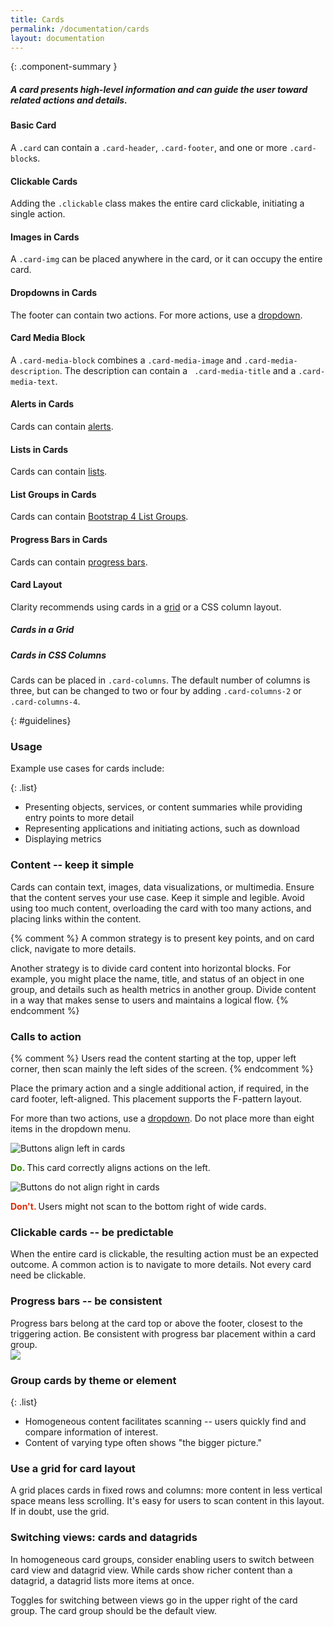 ```yaml
---
title: Cards
permalink: /documentation/cards
layout: documentation
---
```


{: .component-summary }
##### A card presents high-level information and can guide the user toward related actions and details.

#### Basic Card

A <code class="clr-code">.card</code> can contain a <code class="clr-code">.card-header</code>,
<code class="clr-code">.card-footer</code>, and one or more <code class="clr-code">.card-block</code>s.

<clr-card-layout-demo></clr-card-layout-demo>

#### Clickable Cards

Adding the <code class="clr-code">.clickable</code> class makes the entire
card clickable, initiating a single action.

<clr-card-clickable-demo></clr-card-clickable-demo>

#### Images in Cards

A <code class="clr-code">.card-img</code> can be placed anywhere in the card, or it can occupy the entire card.

<clr-card-images-demo></clr-card-images-demo>

#### Dropdowns in Cards

The footer can contain two actions. For more actions, use a
<a href="{{ site.baseurl }}/documentation/dropdowns">dropdown</a>.

<clr-card-dropdown-demo></clr-card-dropdown-demo>

#### Card Media Block

A <code class="clr-code">.card-media-block</code> combines a <code class="clr-code">.card-media-image</code>
and <code class="clr-code">.card-media-description</code>. The description can contain a <code class="clr-code">
.card-media-title</code> and a <code class="clr-code">.card-media-text</code>.


<clr-card-media-block-demo></clr-card-media-block-demo>

#### Alerts in Cards

Cards can contain <a href="{{ site.baseurl }}/documentation/alerts">alerts</a>.

<clr-alert-demo-cards></clr-alert-demo-cards>

#### Lists in Cards

Cards can contain <a href="{{ site.baseurl }}/documentation/lists">lists</a>.

<clr-lists-in-cards-demo></clr-lists-in-cards-demo>

#### List Groups in Cards

Cards can contain <a href="http://v4-alpha.getbootstrap.com/components/list-group/" target="_blank">Bootstrap 4 List Groups</a>.

<clr-list-group-demo></clr-list-group-demo>

#### Progress Bars in Cards

Cards can contain <a href="{{ site.baseurl }}/documentation/progress">progress bars</a>.

<clr-progress-bar-cards-demo></clr-progress-bar-cards-demo>

<clr-progress-bar-inline-cards-demo></clr-progress-bar-inline-cards-demo>

#### Card Layout

Clarity recommends using cards in a <a href="{{ site.baseurl }}/documentation/grid">grid</a> or a CSS column layout.

##### Cards in a Grid

<clr-card-grid-demo></clr-card-grid-demo>

##### Cards in CSS Columns

Cards can be placed in <code class="clr-code">.card-columns</code>. The default number of columns is three,
but can be changed to two or four by adding <code class="clr-code">.card-columns-2</code> or <code class="clr-code">.card-columns-4</code>.

<clr-card-masonry-demo></clr-card-masonry-demo>

{: #guidelines}
### Usage

Example use cases for cards include:

{: .list}
- Presenting objects, services, or content summaries while  providing entry points to more detail
- Representing applications and initiating actions, such as download
- Displaying metrics


### Content -- keep it simple

Cards can contain text, images, data visualizations, or multimedia.  Ensure that the content serves your use case. Keep it simple and legible.  Avoid using too much content, overloading the card with too many actions, and placing links within the content.

{% comment %}
A common strategy is to present key points, and on card click, navigate to more details.  

Another strategy is to divide card content into horizontal blocks. For example, you might place the name, title, and status of an object in one group, and details such as health metrics in another group.  Divide content in a way that makes sense to users and maintains a logical flow.
{% endcomment %}

### Calls to action

{% comment %}
Users read the content starting at the top, upper left corner, then scan mainly the left sides of the screen.
{% endcomment %}

Place the primary action and a single additional action, if required, in the card footer, left-aligned.  This placement supports the F-pattern layout.

For more than two actions, use a <a href="{{ site.baseurl }}/documentation/dropdowns">dropdown</a>.  Do not place more than eight items in the dropdown menu.


<div class="row buttons-modal-gfx">
    <div class="col-xs">
    <span>
        <img src="{{ site.baseurl }}{{ site.data.global.images_path }}documentation/buttons/buttons_in_cards_2.png?{{ site.time | date: '%s%N' }}" alt="Buttons align left in cards">
        <p><b><font color="#318700">Do.</font> </b>This card correctly aligns actions on the left.</p>
    </span>
    </div>
    <div class="col-xs">
    <span>
        <img src="{{ site.baseurl }}{{ site.data.global.images_path }}documentation/buttons/buttons_in_cards_1.png?{{ site.time | date: '%s%N' }}" alt="Buttons do not align right in cards">
        <p><b><font color="#E62700">Don't.</font> </b> Users might not scan to the bottom right of wide cards.</p>
        </span>
    </div>
    </div>

### Clickable cards -- be predictable

When the entire card is clickable, the resulting action must be an expected outcome.  A common action is to navigate to more details.
Not every card need be clickable.
<!-- A common action is to navigate to more details. -->


### Progress bars -- be consistent

<div class="row buttons-modal-gfx">
    <div class="col-xs">
    <span>
        Progress bars belong at the card top or above the footer,   closest to the triggering action.  Be consistent with progress bar placement within a card group.
    </span>
    </div>
    <div class="col-xs">
    <span>
         <img src="{{ site.baseurl }}{{ site.data.global.images_path }}documentation/cards/card_progress.png?{{ site.time | date: '%s%N' }}">
    </span>
    </div>
</div>


### Group cards by theme or element

<!-- When grouping cards, consider the mental model you want to convey: -->

{: .list}
- Homogeneous content facilitates scanning -- users  quickly find and compare information of interest.  <!--Objects, applications, and services are typically collected in individual, homogeneous groups.-->
- Content of varying type often shows "the bigger picture."<!-- --such a collection might show the number of users logged in, recent tasks, alerts, and infrastructure to build.  Cards in heterogeneous groups often don't have associated actions. -->

### Use a grid for card layout

A grid places cards in fixed rows and columns:  more content in less vertical space means less scrolling. It's easy for users to scan content in this layout. If in doubt, use the grid.

### Switching views: cards and datagrids

In homogeneous card groups, consider enabling users to switch between card view and datagrid view. While cards show richer content than a datagrid, a datagrid lists more items at once.

Toggles for switching between views go in the upper right of the card group. The card group should be the default view.
